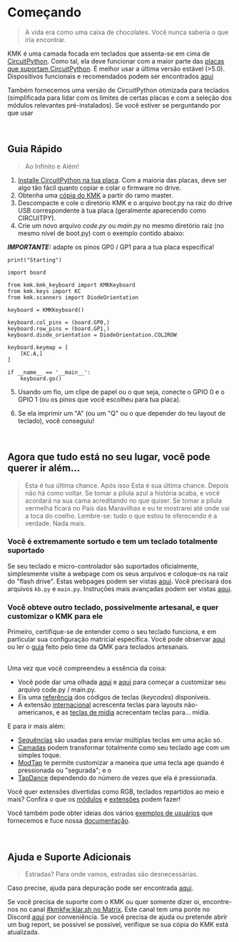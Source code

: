 # Começando
> A vida era como uma caixa de chocolates. Você nunca saberia o que iria
> encontrar.

KMK é uma camada focada em teclados que assenta-se em cima de
[CircuitPython](https://circuitpython.org/). Como tal, ela deve funcionar com a
maior parte das [placas que suportam
CircuitPython](https://circuitpython.org/downloads). É melhor usar a última
versão estável (>5.0). Dispositivos funcionais e recomendados podem ser
encontrados [aqui](Officially_Supported_Microcontrollers.md)

Também fornecemos uma versão de CircuitPython otimizada para teclados
(simplificada para lidar com os limites de certas placas e com a seleção dos
módulos relevantes pré-instalados). Se você estiver se perguntando por que usar

<br>

## Guia Rápido
> Ao Infinito e Além!

1. [Installe CircuitPython na tua
   placa](https://learn.adafruit.com/welcome-to-circuitpython/installing-circuitpython).
   Com a maioria das placas, deve ser algo tão fácil quanto copiar e colar o
   firmware no drive.
2. Obtenha uma [cópia do
   KMK](https://github.com/KMKfw/kmk_firmware/archive/refs/heads/master.zip) a
   partir do ramo master.
3. Descompacte e cole o diretório KMK e o arquivo boot.py na raiz do drive USB
   correspondente à tua placa (geralmente aparecendo como CIRCUITPY).
4. Crie um novo arquivo *code.py* ou *main.py* no mesmo diretório raiz (no
   mesmo nível de boot.py) com o exemplo contido abaixo:

***IMPORTANTE:*** adapte os pinos GP0 / GP1 para a tua placa específica! <br>

```
print("Starting")

import board

from kmk.kmk_keyboard import KMKKeyboard
from kmk.keys import KC
from kmk.scanners import DiodeOrientation

keyboard = KMKKeyboard()

keyboard.col_pins = (board.GP0,)
keyboard.row_pins = (board.GP1,)
keyboard.diode_orientation = DiodeOrientation.COL2ROW

keyboard.keymap = [
    [KC.A,]
]

if __name__ == '__main__':
    keyboard.go()
```

5. Usando um fio, um clipe de papel ou o que seja, conecte o GPIO 0 e o GPIO 1
   (ou os pinos que você escolheu para tua placa).

6. Se ela imprimir um "A" (ou um "Q" ou o que depender do teu layout de
   teclado), você conseguiu!

<br>


## Agora que tudo está no seu lugar, você pode querer ir além...

> Esta é tua última chance. Após isso Esta é sua última chance. Depois não há
> como voltar. Se tomar a pílula azul a história acaba, e você acordará na sua
> cama acreditando no que quiser. Se tomar a pílula vermelha ficará no País das
> Maravilhas e eu te mostrarei até onde vai a toca do coelho. Lembre-se: tudo o
> que estou te oferecendo é a verdade. Nada mais.

### Você é extremamente sortudo e tem um teclado totalmente suportado

Se seu teclado e micro-controlador são suportados oficialmente, simplesmente
visite a webpage com os seus arquivos e coloque-os na raiz do "flash drive".
Estas webpages podem ser vistas [aqui](https://github.com/KMKfw/boards). Você
precisará dos arquivos `kb.py` e `main.py`. Instruções mais avançadas podem ser
vistas [aqui](config_and_keymap.md).

### Você obteve outro teclado, possivelmente artesanal, e quer customizar o KMK para ele

Primeiro, certifique-se de entender como o seu teclado funciona, e em particular
sua configuração matricial específica. Você pode observar
[aqui](http://pcbheaven.com/wikipages/How_Key_Matrices_Works/) ou ler o
[guia](https://docs.qmk.fm/#/hand_wire) feito pelo time da QMK para teclados
artesanais.

<br>Uma vez que você compreendeu a essência da coisa:
- Você pode dar uma olhada [aqui](config_and_keymap.md) e [aqui](keys.md) para
  começar a customizar seu arquivo code.py / main.py.
- Eis uma [referência](keycodes.md) dos códigos de teclas (*keycodes*)
  disponíveis.
- A extensão [internacional](international.md) acrescenta teclas para layouts
  não-americanos, e as [teclas de mídia](media_keys.md) acrecentam teclas
  para... mídia.

E para ir mais além:

- [Sequências](sequences.md) são usadas para enviar múltiplas teclas em uma ação
  só.
- [Camadas](layers.md) podem transformar totalmente como seu teclado age com um
  simples toque.
- [ModTap](modtap.md) te permite customizar a maneira que uma tecla age quando é
  pressionada ou "segurada"; e o
- [TapDance](tapdance.md) dependendo do número de vezes que ela é pressionada.

Você quer extensões divertidas como RGB, teclados repartidos ao meio e mais?
Confira o que os [módulos](modules.md) e [extensões](extensions.md) podem
fazer!

Você também pode obter ideias dos vários [exemplos de
usuários](https://github.com/KMKfw/user_keymaps) que fornecemos e fuce nossa
[documentação](https://github.com/KMKfw/kmk_firmware/tree/master/docs).

<br>

## Ajuda e Suporte Adicionais
> Estradas? Para onde vamos, estradas são desnecessárias.

Caso precise, ajuda para depuração pode ser encontrada [aqui](debugging.md).

Se você precisa de suporte com o KMK ou quer somente dizer oi, encontre-nos no
canal [#kmkfw:klar.sh no Matrix](https://matrix.to/#/#kmkfw:klar.sh). Este canal
tem uma ponte no Discord
[aqui](https://discordapp.com/widget?id=493256121075761173&theme=dark) por
conveniência. Se você precisa de ajuda ou pretende abrir um bug report, se
possível se possível, verifique se sua cópia do KMK está atualizada.
